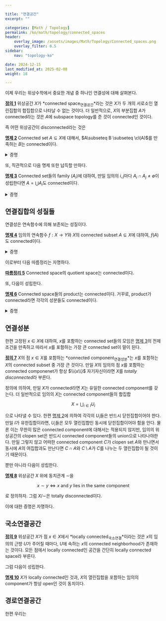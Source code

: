 ```yaml
---

title: "연결공간"
excerpt: ""

categories: [Math / Topology]
permalink: /ko/math/topology/connected_spaces
header:
    overlay_image: /assets/images/Math/Topology/Connected_spaces.png
    overlay_filter: 0.5
sidebar: 
    nav: "topology-ko"

date: 2024-12-15
last_modified_at: 2025-02-08
weight: 18

---
```


이제 우리는 위상수학에서 중요한 개념 중 하나인 연결성에 대해 살펴본다.

<div class="definition" markdown="1">

<ins id="def1">**정의 1**</ins> 위상공간 $X$가 *connected space<sub>연결공간</sub>*라는 것은 $X$가 두 개의 서로소인 열린집합의 합집합으로 나타날 수 없는 것이다. 더 일반적으로, $X$의 부분집합 $A$가 connected라는 것은 $A$에 subspace topology를 준 것이 connected인 것이다.

</div>

즉 어떤 위상공간이 disconnected라는 것은 

<div class="proposition" markdown="1">

<ins id="prop2">**명제 2**</ins> Connected set $A\subseteq X$에 대해서, $A\subseteq B \subseteq \cl(A)$를 만족하는 $B$는 connected이다.

</div>
<details class="proof" markdown="1">
<summary>증명</summary>

주어진 상황에서, 

$$\cl_B(A)=B\cap \cl_X(A)=B$$

이므로 $A$는 $B$의 dense subset이다. ([§부분공간, ⁋명제 5](/ko/math/topology/subspaces#prop5)) 이제 결론에 반하여 $B$의 서로소인 두 열린집합 $U,V$가 존재하여 $U\cup V=B$라 하자. 그럼 $A$는 $B$의 dense subset이므로 $U\cap A, V\cap A$는 모두 공집합이 아니며 $U\cap V\cap A=\emptyset$이다. 이는 $A$가 connected라는 가정에 모순이다. 

</details>

또, 직관적으로 다음 명제 또한 납득할 만하다.

<div class="proposition" markdown="1">

<ins id="prop3">**명제 3**</ins> Connected set들의 family $(A_i)$에 대하여, 만일 임의의 $i,j$마다 $A_i\cap A_j\neq\emptyset$이 성립한다면 $A=\bigcup A_i$도 connected이다. 

</div>
<details class="proof" markdown="1">
<summary>증명</summary>

결론에 반하여 두 열린집합 $U,V$가 존재하여 두 조건

$$A=(U\cap A)\cup (V\cap A),\qquad U\cap V\cap A=\emptyset$$

이 성립한다 가정하자. 우선 임의의 $i$에 대하여, $A_i$는 connected이므로 두 식 $A_i\subseteq U$ 혹은 $A_i\subseteq V$ 중 정확히 하나만이 성립해야 한다. 한편, 만일 $A_i\subseteq U$이고 $A_j\subseteq V$라면

$$A_i\cap A_j\subseteq (U\cap A)\cap (V\cap A)=U\cap V\cap A=\emptyset$$

가 되어 모순이므로 $A_i$들은 모두 동시에 $U$에 속하거나 동시에 $V$에 속해야 한다. 그럼 $U\cap A=\emptyset$이거나 $V\cap A=\emptyset$이어야 한다. 

</details>

## 연결집합의 성질들

연결성은 연속함수에 의해 보존되는 성질이다.

<div class="proposition" markdown="1">

<ins id="prop4">**명제 4**</ins> 임의의 연속함수 $f:X \rightarrow Y$와 $X$의 connected subset $A\subseteq X$에 대하여, $f(A)$도 connected이다. 

</div>
<details class="proof" markdown="1">
<summary>증명</summary>

결론에 반하여 $f(A)$가 connected가 아니라 하고, 

$$f(A)=(V_1\cap f(A))\cup (V_2\cap f(A)), \qquad V_1\cap V_2\cap f(A)=\emptyset$$

이도록 하는 $Y$의 열린집합 $V_1,V_2$를 택하자. 그럼 $f^{-1}(V_1),f^{-1}(V_2)$는 $X$의 열린집합이며, 

$$A=(A\cap f^{-1}(V_1))\cup (A\cap f^{-1}(V_2)),\qquad f^{-1}(V_1)\cap f^{-1}(V_2)\cap A=\emptyset$$

이다. 이제 $A$가 connected라는 가정으로부터 $V_1\cap f(A)=\emptyset$이거나 $V_2\cap f(A)=\emptyset$이어야 한다는 것을 안다. 

</details>

이로부터 다음 따름정리는 자명하다.

<div class="proposition" markdown="1">

<ins id="cor5">**따름정리 5**</ins> Connected space의 quotient space는 connected이다.

</div>

또, 다음이 성립한다.

<div class="proposition" markdown="1">

<ins id="prop6">**명제 6**</ins> Connected space들의 product는 connected이다. 거꾸로, product가 connected라면 각각의 성분들도 connected이다.

</div>
<details class="proof" markdown="1">
<summary>증명</summary>

뒤쪽 방향은 $\pr_i$에 대해 [명제 4](#prop4)를 사용하면 되므로 증명할 것이 없다. 

따라서 각각의 $X_i$들이 connected라 하고, 결론에 반하여 $X=\prod X_i$가 connected가 아니라 하자. $X=U\cup V$이고 $U\cap V=\emptyset$, $U,V\neq\emptyset$이라 하면 

$$f(x)=\begin{cases}1&\text{if $x\in U$}\\0&\text{if $x\in V$}\end{cases}$$

으로 정의한 함수 $f:X \rightarrow \\{0,1\\}$은 연속이다. (여기서 $\\{0,1\\}$은 discrete topology가 주어진 공간이다.) 

이제 원소 $a=(a_i)\in X$를 고정하고, $\iota_i: X_i \rightarrow X$를 $i$번째 성분만 $x$이고, 나머지 성분은 $a$로부터 받아오는 함수로 정하자. 그럼 $f\circ\iota_i$는 $X_i$에서 $\\{0,1\\}$로의 연속함수이며, $X_i$가 connected라는 가정으로부터 $f_i$는 상수함수여야 하는 것을 안다. 따라서 귀납법에 의하여, 유한 개를 제외한 성분이 모두 $a$와 같은 $X$의 점 $x$들은 $f(x)=f(a)$를 만족해야 한다는 것을 안다. 이러한 점들은 $X$의 dense subset이므로, $f$는 $X$ 전체에서 상수함수여야 하고 이는 모순이다. 

</details>

## 연결성분

한편 고정된 $x\in X$에 대하여, $x$를 포함하는 connected set들의 모임은 [명제 3](#prop3)의 전제조건을 만족하고 따라서 $x$를 포함하는 가장 큰 connected set이 말이 된다.

<div class="definition" markdown="1">

<ins id="def7">**정의 7**</ins> $X$의 점 $x\in X$를 포함하는 *connected component<sub>연결성분</sub>*는 $x$를 포함하는 $X$의 connected subset 중 가장 큰 것이다. 만일 $X$의 임의의 점 $x$를 포함하는 connected componenet가 항상 $\\{x\\}$ 자기자신이라면 $X$를 *totally disconnected*라 부른다.

</div>

정의에 의하여, 만일 $X$가 connected라면 $X$는 유일한 connected component를 갖는다. 더 일반적으로 임의의 $X$는 connected component들의 합집합

$$X=\bigcup_{i\in I} U_i$$

으로 나타낼 수 있다. 한편 [명제 2](#prop2)에 의하여 각각의 $U_i$들은 반드시 닫힌집합이어야 한다. 만일 $I$가 유한집합이라면, $U_i$들은 모두 열린집합인 동시에 닫힌집합이어야 함을 안다. 물론 이는 무한히 많은 connected component에 대해서는 적용되지 않지만, 임의의 위상공간의 clopen set은 반드시 connected component들의 union으로 나타나야한다. 만일 그렇지 않고 어떠한 connected component $C$가 clopen set $A$와 만나면서 동시에 $A$의 여집합과도 만난다면 $C\cap A$와 $C\setminus A$가 $C$를 나누는 두 열린집합이 될 것이기 때문이다. 

뿐만 아니라 다음이 성립한다.

<div class="proposition" markdown="1">

<ins id="prop8">**명제 8**</ins> 위상공간 $X$ 위에 동치관계 $\sim$을

$$x\sim y\iff \text{$x$ and $y$ lies in the same component}$$

로 정의하자. 그럼 $X/{\sim}$은 totally disconnected이다.

</div>

이에 대한 증명은 자명하다.

## 국소연결공간

<div class="definition" markdown="1">

<ins id="def9">**정의 9**</ins> 위상공간 $X$가 점 $x\in X$에서 *locally connected<sub>국소연결</sub>*이라는 것은 $x$의 임의의 근방 $U$가 주어질 때마다, $U$에 속하는 $x$의 connected neighborhood가 존재하는 것이다. 모든 점에서 locally connected인 공간을 간단히 locally connected space라 부른다. 

</div>

그럼 다음이 성립한다.

<div class="proposition" markdown="1">

<ins id="prop10">**명제 10**</ins> $X$가 locally connected인 것과, $X$의 열린집합을 포함하는 임의의 component가 항상 open인 것이 동치이다. 

</div>

## 경로연결공간

한편 우리는 